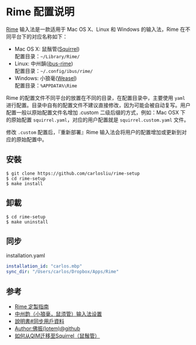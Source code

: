 
# Rime 配置说明

[Rime](https://github.com/rime) 输入法是一款适用于 Mac OS X、Linux 和 Windows 的输入法，Rime 在不同平台下的对应名称如下：

* Mac OS X: 鼠鬚管([Squirrel](https://github.com/rime/squirrel))  
    配置目录：`~/Library/Rime/`
* Linux: 中州韻([ibus-rime](https://github.com/rime/ibus-rime))  
    配置目录：`~/.config/ibus/rime/`
* Windows: 小狼毫([Weasel](https://github.com/rime/weasel))  
    配置目录：`%APPDATA%\Rime`

Rime 的配置文件不同平台的放置在不同的目录，在配置目录中，主要使用 `yaml` 进行配置。目录中自有的配置文件不建议直接修改，因为可能会被自动复写。用户配置一般以原始配置文件名增加 .custom 二级后缀的方式，例如：Mac OSX 下的原始配置 `squirrel.yaml`，对应的用户配置就是 `squirrel.custom.yaml` 文件。

修改 `.custom` 配置后，『重新部署』Rime 输入法会将用户的配置增加或更新到对应的原始配置中。

## 安裝

```
$ git clone https://github.com/carlosliu/rime-setup
$ cd rime-setup
$ make install
```

## 卸載

```
$ cd rime-setup
$ make uninstall
```

## 同步

installation.yaml

```yaml
installation_id: "carlos.mbp"
sync_dir: "/Users/carlos/Dropbox/Apps/Rime"
```


## 参考
* [Rime 定製指南](https://github.com/rime/home/wiki/CustomizationGuide)
* [中州韵（小狼毫，鼠须管）输入法设置](http://blog.yesmryang.net/rime-setting/)
* [說明書#同步用戶資料](https://github.com/rime/home/wiki/UserGuide#同步用戶資料)
* [Author:佛振(lotem)@github](https://github.com/lotem)
* [如何从QIM迁移至Squirrel（鼠鬚管）](http://cocoabob.net/?p=919)

